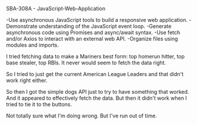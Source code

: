 SBA-308A - JavaScript-Web-Application

-Use asynchronous JavaScript tools to build a responsive web application.
-Demonstrate understanding of the JavaScript event loop.
-Generate asynchronous code using Promises and async/await syntax.
-Use fetch and/or Axios to interact with an external web API.
-Organize files using modules and imports.

I tried fetching data to make a Mariners best form: top homerun hitter, top base stealer, top RBIs.
It never would seem to fetch the data right.

So I tried to just get the current American League Leaders and that didn't work right either.

So then I got the simple dogs API just to try to have something that worked. And it appeared to effectively fetch the data. But then it didn't work when I tried to tie it to the buttons.

Not totally sure what I'm doing wrong. But I've run out of time.



